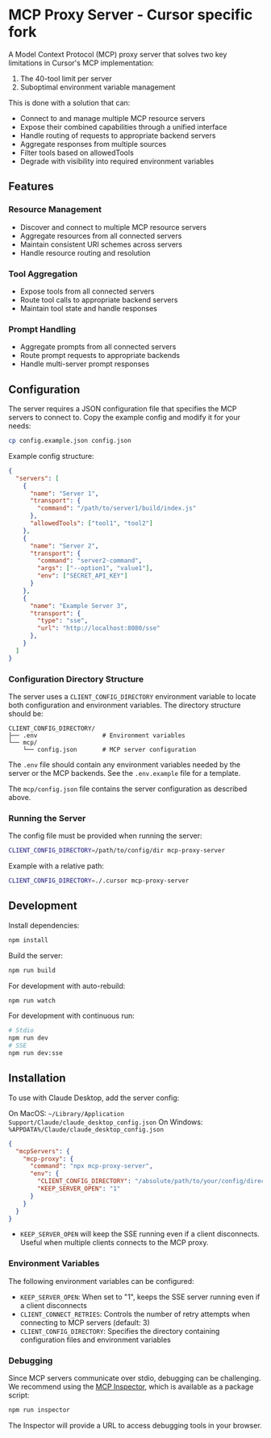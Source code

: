 # MCP Proxy Server - Cursor specific fork

A Model Context Protocol (MCP) proxy server that solves two key limitations in Cursor's MCP implementation:
1. The 40-tool limit per server
2. Suboptimal environment variable management

This is done with a solution that can:

- Connect to and manage multiple MCP resource servers
- Expose their combined capabilities through a unified interface
- Handle routing of requests to appropriate backend servers
- Aggregate responses from multiple sources
- Filter tools based on allowedTools
- Degrade with visibility into required environment variables

## Features

### Resource Management
- Discover and connect to multiple MCP resource servers
- Aggregate resources from all connected servers
- Maintain consistent URI schemes across servers
- Handle resource routing and resolution

### Tool Aggregation
- Expose tools from all connected servers
- Route tool calls to appropriate backend servers
- Maintain tool state and handle responses

### Prompt Handling
- Aggregate prompts from all connected servers
- Route prompt requests to appropriate backends
- Handle multi-server prompt responses

## Configuration

The server requires a JSON configuration file that specifies the MCP servers to connect to. Copy the example config and modify it for your needs:

```bash
cp config.example.json config.json
```

Example config structure:
```json
{
  "servers": [
    {
      "name": "Server 1",
      "transport": {
        "command": "/path/to/server1/build/index.js"
      },
      "allowedTools": ["tool1", "tool2"]
    },
    {
      "name": "Server 2",
      "transport": {
        "command": "server2-command",
        "args": ["--option1", "value1"],
        "env": ["SECRET_API_KEY"]
      }
    },
    {
      "name": "Example Server 3",
      "transport": {
        "type": "sse",
        "url": "http://localhost:8080/sse"
      },
    }
  ]
}
```

### Configuration Directory Structure

The server uses a `CLIENT_CONFIG_DIRECTORY` environment variable to locate both configuration and environment variables. The directory structure should be:

```
CLIENT_CONFIG_DIRECTORY/
├── .env                  # Environment variables
└── mcp/
    └── config.json       # MCP server configuration
```

The `.env` file should contain any environment variables needed by the server or the MCP backends. See the `.env.example` file for a template.

The `mcp/config.json` file contains the server configuration as described above.

### Running the Server

The config file must be provided when running the server:
```bash
CLIENT_CONFIG_DIRECTORY=/path/to/config/dir mcp-proxy-server
```

Example with a relative path:
```bash
CLIENT_CONFIG_DIRECTORY=./.cursor mcp-proxy-server
```

## Development

Install dependencies:
```bash
npm install
```

Build the server:
```bash
npm run build
```

For development with auto-rebuild:
```bash
npm run watch
```

For development with continuous run:
```bash
# Stdio
npm run dev
# SSE
npm run dev:sse
```

## Installation

To use with Claude Desktop, add the server config:

On MacOS: `~/Library/Application Support/Claude/claude_desktop_config.json`
On Windows: `%APPDATA%/Claude/claude_desktop_config.json`

```json
{
  "mcpServers": {
    "mcp-proxy": {
      "command": "npx mcp-proxy-server",
      "env": {
        "CLIENT_CONFIG_DIRECTORY": "/absolute/path/to/your/config/directory",
        "KEEP_SERVER_OPEN": "1"
      }
    }
  }
}
```

- `KEEP_SERVER_OPEN` will keep the SSE running even if a client disconnects. Useful when multiple clients connects to the MCP proxy.

### Environment Variables

The following environment variables can be configured:

- `KEEP_SERVER_OPEN`: When set to "1", keeps the SSE server running even if a client disconnects
- `CLIENT_CONNECT_RETRIES`: Controls the number of retry attempts when connecting to MCP servers (default: 3)
- `CLIENT_CONFIG_DIRECTORY`: Specifies the directory containing configuration files and environment variables

### Debugging

Since MCP servers communicate over stdio, debugging can be challenging. We recommend using the [MCP Inspector](https://github.com/modelcontextprotocol/inspector), which is available as a package script:

```bash
npm run inspector
```

The Inspector will provide a URL to access debugging tools in your browser.
